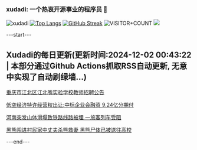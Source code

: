 ### xudadi: 一个热衷开源事业的程序员 👋

![xudadi](https://github-readme-stats-git-masterorgs-github-readme-stats-team.vercel.app/api?username=xudadi)
[![Top Langs](https://github-readme-stats.vercel.app/api/top-langs/?username=xudadi)](https://github.com/anuraghazra/github-readme-stats)
[![GitHub Streak](https://streak-stats.demolab.com?user=xudadi&locale=zh_Hans)](https://git.io/streak-stats)
![VISITOR+COUNT](https://komarev.com/ghpvc/?username=xudadi&label=VISITOR+COUNT)
![](https://raw.githubusercontent.com/xudadi/xudadi/main/assets/github-contribution-grid-snake.svg)


---start---

## Xudadi的每日更新(更新时间:2024-12-02 00:43:22 | 本部分通过Github Actions抓取RSS自动更新, 无意中实现了自动刷绿墙...)

[重庆市江北区江北嘴实验学校教师招聘公告](https://www.gongkaoleida.com/article/2213603)

[低空经济特许经营权出让:中标企业会融资 9.24亿分期付](https://m.163.com/news/article/JIAUET0G0519DDQ2.html)

[河南突发山体滑塌致铁路线路被埋 一旅客列车受阻](https://m.163.com/news/article/JIAUO98T000189PS.html)

[黑熊闯进村民家中丈夫杀熊救妻 黑熊尸体已被送往高校](https://m.163.com/news/article/JIATDTC0051492T3.html)

---end---
